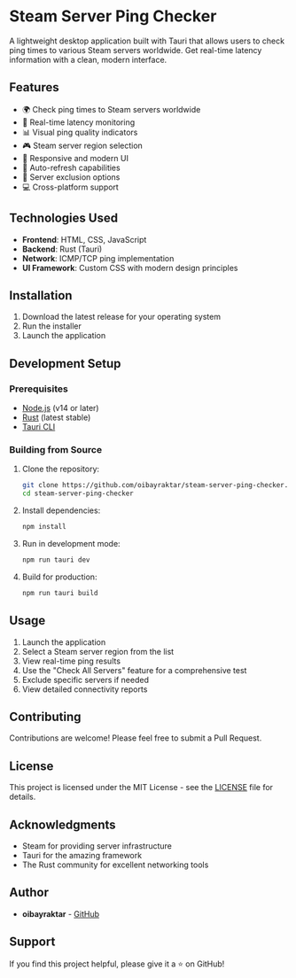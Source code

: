 # Steam Server Ping Checker

A lightweight desktop application built with Tauri that allows users to check ping times to various Steam servers worldwide. Get real-time latency information with a clean, modern interface.

## Features

- 🌍 Check ping times to Steam servers worldwide
- 🚀 Real-time latency monitoring
- 📊 Visual ping quality indicators
- 🎮 Steam server region selection
- 📱 Responsive and modern UI
- 🔄 Auto-refresh capabilities
- 🎯 Server exclusion options
- 💻 Cross-platform support

## Technologies Used

- **Frontend**: HTML, CSS, JavaScript
- **Backend**: Rust (Tauri)
- **Network**: ICMP/TCP ping implementation
- **UI Framework**: Custom CSS with modern design principles

## Installation

1. Download the latest release for your operating system
2. Run the installer
3. Launch the application

## Development Setup

### Prerequisites

- [Node.js](https://nodejs.org/) (v14 or later)
- [Rust](https://rustup.rs/) (latest stable)
- [Tauri CLI](https://tauri.app/v1/guides/getting-started/prerequisites)

### Building from Source

1. Clone the repository:
   ```bash
   git clone https://github.com/oibayraktar/steam-server-ping-checker.git
   cd steam-server-ping-checker
   ```

2. Install dependencies:
   ```bash
   npm install
   ```

3. Run in development mode:
   ```bash
   npm run tauri dev
   ```

4. Build for production:
   ```bash
   npm run tauri build
   ```

## Usage

1. Launch the application
2. Select a Steam server region from the list
3. View real-time ping results
4. Use the "Check All Servers" feature for a comprehensive test
5. Exclude specific servers if needed
6. View detailed connectivity reports

## Contributing

Contributions are welcome! Please feel free to submit a Pull Request.

## License

This project is licensed under the MIT License - see the [LICENSE](LICENSE) file for details.

## Acknowledgments

- Steam for providing server infrastructure
- Tauri for the amazing framework
- The Rust community for excellent networking tools

## Author

- **oibayraktar** - [GitHub](https://github.com/oibayraktar)

## Support

If you find this project helpful, please give it a ⭐️ on GitHub! 